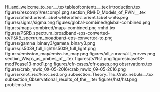 Hi_and_welcome_to_our__.tex
tableofcontents__.tex
introduction.tex
figures/rescomp1/rescomp1.png
section_RMHD_Models_of_PWN__.tex
figures/bfield_orient_label white/bfield_orient_label white.png
figures/sigma/sigma.png
figures/global-combined/global-combined.png
figures/maps-combined/maps-combined.png
rmhd.tex
figures/PSRB_spectrum_broadband-eps-converted-to/PSRB_spectrum_broadband-eps-converted-to.png
figures/gamma_binary3/gamma_binary3.png
figures/ls5039_full_light/ls5039_full_light.png
figures/emission_map/emission_map.png
figures/all_curves/all_curves.png
section_Wisps_as_probes_of__.tex
figures/ts1/ts1.png
figures/case13-mod1/case13-mod1.png
figures/cfr-cases/cfr-cases.png
observations.tex
figures/crab_mwlc_09-05-2016/crab_mwlc_09-05-2016.png
figures/knot_sed/knot_sed.png
subsection_Theory_The_Crab_nebula__.tex
subsection_Observational_results_of_the__.tex
figures/hst/hst.png
problems.tex